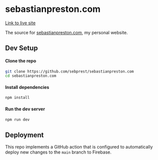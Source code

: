 # sebastianpreston.com

[Link to live site](https://www.sebastianpreston.com/)

The source for [sebastianpreston.com](https://www.sebastianpreston.com/), my personal website.

## Dev Setup

#### Clone the repo

```bash
git clone https://github.com/sebprest/sebastianpreston.com
cd sebastianpreston.com
```

#### Install dependencies

```bash
npm install
```

#### Run the dev server

```bash
npm run dev
```

## Deployment

This repo implements a GitHub action that is configured to automatically deploy new changes to the `main` branch to Firebase.
